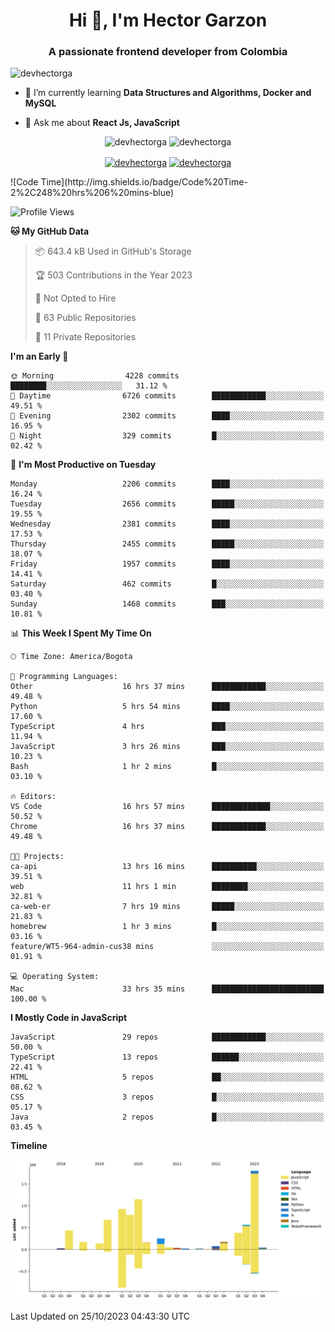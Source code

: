 <h1 align="center">Hi 👋, I'm Hector Garzon</h1>
<h3 align="center">A passionate frontend developer from Colombia</h3>

<p align="left"> <img src="https://komarev.com/ghpvc/?username=devhectorga" alt="devhectorga" /> </p>

- 🌱 I’m currently learning **Data Structures and Algorithms, Docker and MySQL**

- 💬 Ask me about **React Js, JavaScript**

<p align="center"> <img src="https://github-readme-stats.vercel.app/api?username=devhectorga&count_private=true&show_icons=true" alt="devhectorga" /> <img src="https://github-readme-stats.vercel.app/api/top-langs/?username=devhectorga&layout=compact" alt="devhectorga" /></p>

<p align="center">
<a href="https://twitter.com/devhectorga" target="blank"><img align="center" src="https://cdn.jsdelivr.net/npm/simple-icons@3.0.1/icons/twitter.svg" alt="devhectorga" height="20" width="20" /></a>
<a href="https://linkedin.com/in/devhectorga" target="blank"><img align="center" src="https://cdn.jsdelivr.net/npm/simple-icons@3.0.1/icons/linkedin.svg" alt="devhectorga" height="20" width="20" /></a>
</p>
<!--START_SECTION:waka-->
![Code Time](http://img.shields.io/badge/Code%20Time-2%2C248%20hrs%206%20mins-blue)

![Profile Views](http://img.shields.io/badge/Profile%20Views-2-blue)

**🐱 My GitHub Data** 

> 📦 643.4 kB Used in GitHub's Storage 
 > 
> 🏆 503 Contributions in the Year 2023
 > 
> 🚫 Not Opted to Hire
 > 
> 📜 63 Public Repositories 
 > 
> 🔑 11 Private Repositories 
 > 
**I'm an Early 🐤** 

```text
🌞 Morning                4228 commits        ████████░░░░░░░░░░░░░░░░░   31.12 % 
🌆 Daytime                6726 commits        ████████████░░░░░░░░░░░░░   49.51 % 
🌃 Evening                2302 commits        ████░░░░░░░░░░░░░░░░░░░░░   16.95 % 
🌙 Night                  329 commits         █░░░░░░░░░░░░░░░░░░░░░░░░   02.42 % 
```
📅 **I'm Most Productive on Tuesday** 

```text
Monday                   2206 commits        ████░░░░░░░░░░░░░░░░░░░░░   16.24 % 
Tuesday                  2656 commits        █████░░░░░░░░░░░░░░░░░░░░   19.55 % 
Wednesday                2381 commits        ████░░░░░░░░░░░░░░░░░░░░░   17.53 % 
Thursday                 2455 commits        █████░░░░░░░░░░░░░░░░░░░░   18.07 % 
Friday                   1957 commits        ████░░░░░░░░░░░░░░░░░░░░░   14.41 % 
Saturday                 462 commits         █░░░░░░░░░░░░░░░░░░░░░░░░   03.40 % 
Sunday                   1468 commits        ███░░░░░░░░░░░░░░░░░░░░░░   10.81 % 
```


📊 **This Week I Spent My Time On** 

```text
🕑︎ Time Zone: America/Bogota

💬 Programming Languages: 
Other                    16 hrs 37 mins      ████████████░░░░░░░░░░░░░   49.48 % 
Python                   5 hrs 54 mins       ████░░░░░░░░░░░░░░░░░░░░░   17.60 % 
TypeScript               4 hrs               ███░░░░░░░░░░░░░░░░░░░░░░   11.94 % 
JavaScript               3 hrs 26 mins       ███░░░░░░░░░░░░░░░░░░░░░░   10.23 % 
Bash                     1 hr 2 mins         █░░░░░░░░░░░░░░░░░░░░░░░░   03.10 % 

🔥 Editors: 
VS Code                  16 hrs 57 mins      █████████████░░░░░░░░░░░░   50.52 % 
Chrome                   16 hrs 37 mins      ████████████░░░░░░░░░░░░░   49.48 % 

🐱‍💻 Projects: 
ca-api                   13 hrs 16 mins      ██████████░░░░░░░░░░░░░░░   39.51 % 
web                      11 hrs 1 min        ████████░░░░░░░░░░░░░░░░░   32.81 % 
ca-web-er                7 hrs 19 mins       █████░░░░░░░░░░░░░░░░░░░░   21.83 % 
homebrew                 1 hr 3 mins         █░░░░░░░░░░░░░░░░░░░░░░░░   03.16 % 
feature/WT5-964-admin-cus38 mins             ░░░░░░░░░░░░░░░░░░░░░░░░░   01.91 % 

💻 Operating System: 
Mac                      33 hrs 35 mins      █████████████████████████   100.00 % 
```

**I Mostly Code in JavaScript** 

```text
JavaScript               29 repos            ████████████░░░░░░░░░░░░░   50.00 % 
TypeScript               13 repos            ██████░░░░░░░░░░░░░░░░░░░   22.41 % 
HTML                     5 repos             ██░░░░░░░░░░░░░░░░░░░░░░░   08.62 % 
CSS                      3 repos             █░░░░░░░░░░░░░░░░░░░░░░░░   05.17 % 
Java                     2 repos             █░░░░░░░░░░░░░░░░░░░░░░░░   03.45 % 
```



**Timeline**

![Lines of Code chart](https://raw.githubusercontent.com/devHectorGa/devHectorGa/master/assets/bar_graph.png)


 Last Updated on 25/10/2023 04:43:30 UTC
<!--END_SECTION:waka-->
